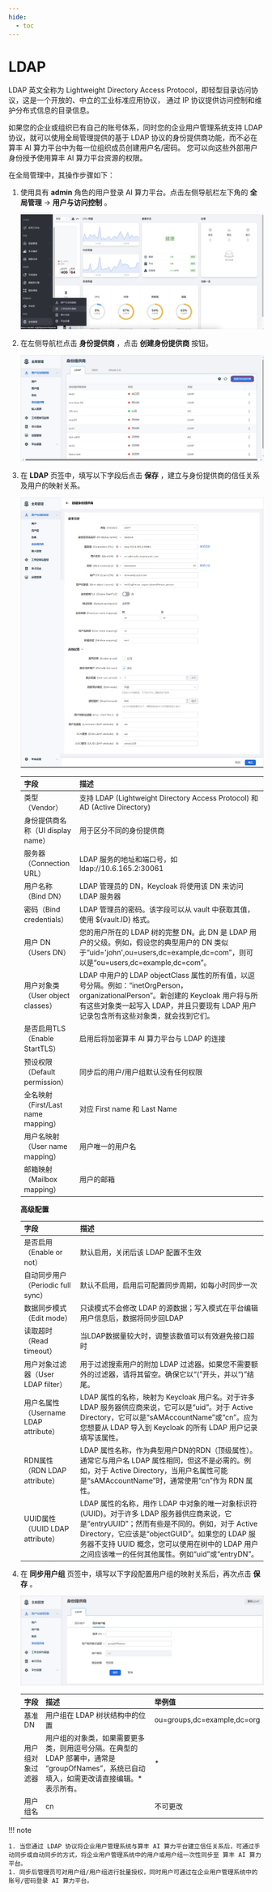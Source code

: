 ```yaml
---
hide:
  - toc
---
```


# LDAP

LDAP 英文全称为 Lightweight Directory Access Protocol，即轻型目录访问协议，这是一个开放的、中立的工业标准应用协议，
通过 IP 协议提供访问控制和维护分布式信息的目录信息。

如果您的企业或组织已有自己的账号体系，同时您的企业用户管理系统支持 LDAP 协议，就可以使用全局管理提供的基于
LDAP 协议的身份提供商功能，而不必在算丰 AI 算力平台中为每一位组织成员创建用户名/密码。
您可以向这些外部用户身份授予使用算丰 AI 算力平台资源的权限。

在全局管理中，其操作步骤如下：

1. 使用具有 __admin__ 角色的用户登录 AI 算力平台。点击左侧导航栏左下角的 __全局管理__ -> __用户与访问控制__ 。

    ![global](../../../images/ws01_2.png)

2. 在左侧导航栏点击 __身份提供商__ ，点击 __创建身份提供商__ 按钮。

    ![身份提供商](../images/ldap00.png)

3. 在 __LDAP__ 页签中，填写以下字段后点击 __保存__ ，建立与身份提供商的信任关系及用户的映射关系。

    ![ldap](../images/ldap01.png)

    | 字段 | 描述 |
    | --- | ---- |
    | 类型（Vendor）                      | 支持 LDAP (Lightweight Directory Access Protocol) 和 AD (Active Directory) | 
    | 身份提供商名称（UI display name）   | 用于区分不同的身份提供商   | 
    | 服务器（Connection URL）            | LDAP 服务的地址和端口号，如 ldap://10.6.165.2:30061      |
    | 用户名称（Bind DN）  |   LDAP 管理员的 DN，Keycloak 将使用该 DN 来访问 LDAP 服务器   | cn=admin,dn=daocloud,dc=com     |
    | 密码（Bind credentials）            |   LDAP 管理员的密码。该字段可以从 vault 中获取其值，使用 ${vault.ID} 格式。         | 
    | 用户 DN（Users DN）                 | 您的用户所在的 LDAP 树的完整 DN。此 DN 是 LDAP 用户的父级。例如，假设您的典型用户的 DN 类似于“uid='john',ou=users,dc=example,dc=com”，则可以是“ou=users,dc=example,dc=com”。 | dc=daocloud,dc=io     |
    | 用户对象类（User object classes）   | LDAP 中用户的 LDAP objectClass 属性的所有值，以逗号分隔。例如：“inetOrgPerson，organizationalPerson”。新创建的 Keycloak 用户将与所有这些对象类一起写入 L​​DAP，并且只要现有 LDAP 用户记录包含所有这些对象类，就会找到它们。  | 
    | 是否启用TLS（Enable StartTLS）      | 启用后将加密算丰 AI 算力平台与 LDAP 的连接      |
    | 预设权限（Default permission）      | 同步后的用户/用户组默认没有任何权限            | 
    | 全名映射（First/Last name mapping） | 对应 First name 和 Last Name          | 
    | 用户名映射（User name mapping）     | 用户唯一的用户名         | 
    | 邮箱映射（Mailbox mapping） |     用户的邮箱               |      
    
    **高级配置**

    | 字段 | 描述 |
    | --- | --- |
    | 是否启用（Enable or not）    | 默认启用，关闭后该 LDAP 配置不生效     |
    | 自动同步用户（Periodic full sync）     | 默认不启用，启用后可配置同步周期，如每小时同步一次   |
    | 数据同步模式（Edit mode）     | 只读模式不会修改 LDAP 的源数据；写入模式在平台编辑用户信息后，数据将同步回LDAP     |
    | 读取超时（Read timeout）    |当LDAP数据量较大时，调整该数值可以有效避免接口超时     |
    | 用户对象过滤器（User LDAP filter）    | 用于过滤搜索用户的附加 LDAP 过滤器。如果您不需要额外的过滤器，请将其留空。确保它以“(”开头，并以“)”结尾。     |
    |用户名属性（Username LDAP attribute）     | LDAP 属性的名称，映射为 Keycloak 用户名。对于许多 LDAP 服务器供应商来说，它可以是“uid”。对于 Active Directory，它可以是“sAMAccountName”或“cn”。应为您想要从 LDAP 导入到 Keycloak 的所有 LDAP 用户记录填写该属性。    |
    | RDN属性（RDN LDAP attribute）    | LDAP 属性名称，作为典型用户DN的RDN（顶级属性）。通常它与用户名 LDAP 属性相同，但这不是必需的。例如，对于 Active Directory，当用户名属性可能是“sAMAccountName”时，通常使用“cn”作为 RDN 属性。     |
    | UUID属性（UUID LDAP attribute）   | LDAP 属性的名称，用作 LDAP 中对象的唯一对象标识符 (UUID)。对于许多 LDAP 服务器供应商来说，它是“entryUUID”；然而有些是不同的。例如，对于 Active Directory，它应该是“objectGUID”。如果您的 LDAP 服务器不支持 UUID 概念，您可以使用在树中的 LDAP 用户之间应该唯一的任何其他属性。例如“uid”或“entryDN”。   |


4. 在 __同步用户组__ 页签中，填写以下字段配置用户组的映射关系后，再次点击 __保存__ 。

    ![身份提供商](../../../images/ldap02.png)

    | 字段 | 描述 | 举例值  |
    | --- | ---- | ------ |
    | 基准 DN          | 用户组在 LDAP 树状结构中的位置                               | ou=groups,dc=example,dc=org |
    | 用户组对象过滤器 | 用户组的对象类，如果需要更多类，则用逗号分隔。在典型的 LDAP 部署中，通常是 “groupOfNames”，系统已自动填入，如需更改请直接编辑。* 表示所有。 | *                           |
    | 用户组名         | cn                                                           | 不可更改                    |

!!! note

    1. 当您通过 LDAP 协议将企业用户管理系统与算丰 AI 算力平台建立信任关系后，可通过手动同步或自动同步的方式，将企业用户管理系统中的用户或用户组一次性同步至 算丰 AI 算力平台。
    1. 同步后管理员可对用户组/用户组进行批量授权，同时用户可通过在企业用户管理系统中的账号/密码登录 AI 算力平台。
